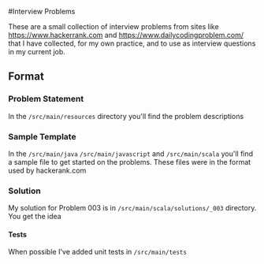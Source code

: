 #Interview Problems

These are a small collection of interview problems from sites like 
https://www.hackerrank.com and https://www.dailycodingproblem.com/
that I have collected, for my own practice, and to use as  interview
questions in my current job.

## Format

### Problem Statement
In the `/src/main/resources` directory you'll find the problem descriptions

### Sample Template
In the `/src/main/java` `/src/main/javascript` and `/src/main/scala` you'll find a sample file to get started on the  problems.  These files were in the format used by hackerank.com

### Solution 
My solution for Problem 003 is in `/src/main/scala/solutions/_003` directory.  You get the idea

#### Tests
When possible I've added unit tests in `/src/main/tests`
